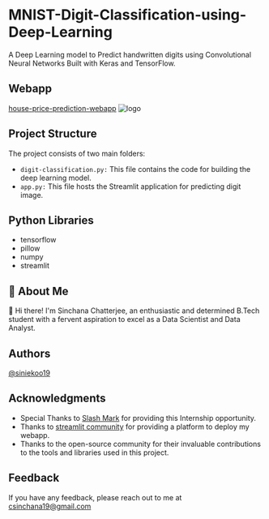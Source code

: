 # MNIST-Digit-Classification-using-Deep-Learning
A Deep Learning model to Predict handwritten digits using Convolutional Neural Networks Built with Keras and TensorFlow.

 ## Webapp
 [house-price-prediction-webapp]()
 ![logo]()


## Project Structure
The project consists of two main folders:

- `digit-classification.py:` This file contains the code for building the deep learning model.
- `app.py:` This file hosts the Streamlit application for predicting digit image.

## Python Libraries

- tensorflow
- pillow
- numpy
- streamlit

## 🚀 About Me
👋 Hi there! I'm Sinchana Chatterjee, an enthusiastic and determined B.Tech student with a fervent aspiration to excel as a Data Scientist and Data Analyst.

## Authors
[@siniekoo19](https://github.com/siniekoo19)

## Acknowledgments
- Special Thanks to [Slash Mark](https://slashmark.cloud/) for providing this Internship opportunity.
- Thanks to [streamlit community](https://house-price-prediction-using-xgboost-webapp.streamlit.app/) for providing a platform to deploy my webapp.
- Thanks to the open-source community for their invaluable contributions to the tools and libraries used in this project.

## Feedback
If you have any feedback, please reach out to me at csinchana19@gmail.com
